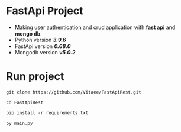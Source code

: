 # FastApi Project
- Making user authentication and crud application with **fast api** and **mongo db**.
- Python version ***3.9.6***
- FastApi version ***0.68.0***
- Mongodb version ***v5.0.2***


# Run project

```
git clone https://github.com/Vitaee/FastApiRest.git 

cd FastApiRest

pip install -r requirements.txt

py main.py 

``` 

